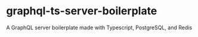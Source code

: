 # graphql-ts-server-boilerplate
A GraphQL server boilerplate made with Typescript, PostgreSQL, and Redis
